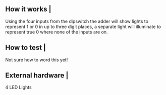<!---

This file is used to generate your project datasheet. Please fill in the information below and delete any unused
sections.

You can also include images in this folder and reference them in the markdown. Each image must be less than
512 kb in size, and the combined size of all images must be less than 1 MB.
-->

## How it works |

Using the four inputs from the dipswitch the adder will show lights to represent 1 or 0 in up to three digit places, a separate light will illuminate to represent true 0 where none of the inputs are on.

## How to test |

Not sure how to word this yet!

## External hardware |

4 LED Lights
